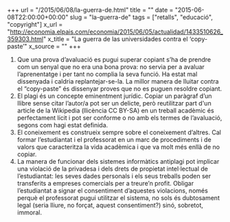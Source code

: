 +++
url = "/2015/06/08/la-guerra-de.html"
title = ""
date = "2015-06-08T22:00:00+00:00"
slug = "la-guerra-de"
tags = ["retalls", "educació", "copyright"]
x_url = "http://economia.elpais.com/economia/2015/06/05/actualidad/1433510626_359303.html"
x_title = "La guerra de las universidades contra el ‘copy-paste’"
x_source = ""
+++


1. Que una prova d’avaluació es pugui superar copiant s’ha de prendre com un senyal que no era una bona prova: no servia per a avaluar l’aprenentatge i per tant no complia la seva funció. Ha estat mal dissenyada i caldria replantejar-se-la. La millor manera de lluitar contra el “copy-paste” és dissenyar proves que no es puguen resoldre copiant.
2. El plagi és un concepte eminentment jurídic. Copiar un paràgraf d’un llibre sense citar l’autor/a pot ser un delicte, però reutilitzar part d'un article de la Wikipedia (llicència CC BY-SA) en un treball acadèmic és perfectament lícit i pot ser conforme o no amb els termes de l’avaluació, segons com hagi estat definida.
3. El coneixement es construeix sempre sobre el coneixement d’altres. Cal formar l’estudiantat i el professorat en un marc de procediments i de valors que caracteritza la vida acadèmica i que va molt més enllà de no copiar.
4. La manera de funcionar dels sistemes informàtics antiplagi pot implicar una violació de la privadesa i dels drets de propietat intel·lectual de l’estudiantat: les seves dades personals i els seus treballs poden ser transferits a empreses comercials per a treure’n profit. Obligar l’estudiantat a signar el consentiment d’aquestes violacions, només perquè el professorat pugui utilitzar el sistema, no sols és dubtosament legal (seria lliure, no forçat, aquest consentiment?) sinó, sobretot, immoral.
